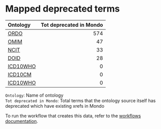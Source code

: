 # Mapped deprecated terms
| Ontology                                    |   Tot deprecated in Mondo |
|:--------------------------------------------|--------------------------:|
| [ORDO](./mapped_deprecated_ordo.md)         |                       574 |
| [OMIM](./mapped_deprecated_omim.md)         |                        47 |
| [NCIT](./mapped_deprecated_ncit.md)         |                        33 |
| [DOID](./mapped_deprecated_doid.md)         |                        28 |
| [ICD10WHO](./mapped_deprecated_icd10who.md) |                         0 |
| [ICD10CM](./mapped_deprecated_icd10cm.md)   |                         0 |
| [ICD10WHO](./mapped_deprecated_icd10who.md) |                         0 |

`Ontology`: Name of ontology    
`Tot deprecated in Mondo`: Total terms that the ontology source itself has deprecated which have existing xrefs in Mondo

To run the workflow that creates this data, refer to the [workflows documentation](../developer/workflows.md).